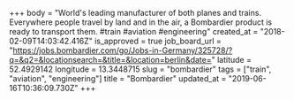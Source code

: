 +++
body = "World's leading manufacturer of both planes and trains. Everywhere people travel by land and in the air, a Bombardier product is ready to transport them. #train #aviation #engineering"
created_at = "2018-02-09T14:03:42.416Z"
is_approved = true
job_board_url = "https://jobs.bombardier.com/go/Jobs-in-Germany/325728/?q=&q2=&locationsearch=&title=&location=berlin&date="
latitude = 52.4929142
longitude = 13.3448715
slug = "bombardier"
tags = ["train", "aviation", "engineering"]
title = "Bombardier"
updated_at = "2019-06-16T10:36:09.730Z"
+++
